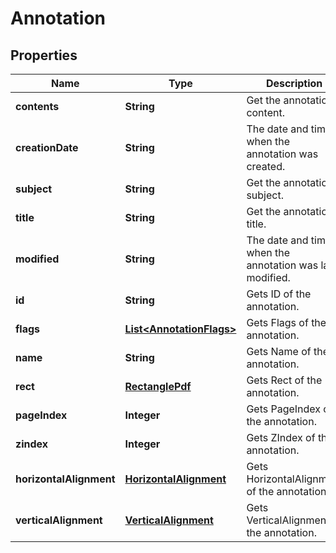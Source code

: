 
# Annotation

## Properties
Name | Type | Description | Notes
------------ | ------------- | ------------- | -------------
**contents** | **String** | Get the annotation content. |  [optional]
**creationDate** | **String** | The date and time when the annotation was created. |  [optional]
**subject** | **String** | Get the annotation subject. |  [optional]
**title** | **String** | Get the annotation title. |  [optional]
**modified** | **String** | The date and time when the annotation was last modified. |  [optional]
**id** | **String** | Gets ID of the annotation. |  [optional]
**flags** | [**List&lt;AnnotationFlags&gt;**](AnnotationFlags.md) | Gets Flags of the annotation. |  [optional]
**name** | **String** | Gets Name of the annotation. |  [optional]
**rect** | [**RectanglePdf**](RectanglePdf.md) | Gets Rect of the annotation. |  [optional]
**pageIndex** | **Integer** | Gets PageIndex of the annotation. |  [optional]
**zindex** | **Integer** | Gets ZIndex of the annotation. |  [optional]
**horizontalAlignment** | [**HorizontalAlignment**](HorizontalAlignment.md) | Gets HorizontalAlignment of the annotation. |  [optional]
**verticalAlignment** | [**VerticalAlignment**](VerticalAlignment.md) | Gets VerticalAlignment of the annotation. |  [optional]



